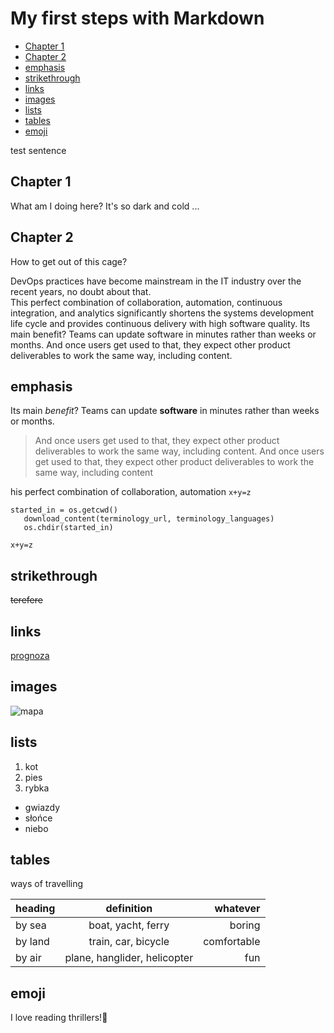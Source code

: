 
# My first steps with Markdown<!-- omit in toc -->

- [Chapter 1](#chapter-1)
- [Chapter 2](#chapter-2)
- [emphasis](#emphasis)
- [strikethrough](#strikethrough)
- [links](#links)
- [images](#images)
- [lists](#lists)
- [tables](#tables)
- [emoji](#emoji)

test sentence

## Chapter 1

What am I doing here? It's so dark and cold ...

## Chapter 2

How to get out of this cage?

DevOps practices have become mainstream in the IT industry over the recent years, no doubt about that.   
This perfect combination of collaboration, automation, continuous integration, and analytics significantly shortens the systems development life cycle and provides continuous delivery with high software quality. Its main benefit? Teams can update software in minutes rather than weeks or months. And once users get used to that, they expect other product deliverables to work the same way, including content. 

## emphasis

 Its main *benefit*? Teams can update **software** in minutes rather than weeks or months.

 > And once users get used to that, they expect other product deliverables to work the same way, including content. 
 And once users get used to that, they expect other product deliverables to work the same way, including content

 his perfect combination of collaboration, automation `x+y=z`

 ```
 started_in = os.getcwd()
    download_content(terminology_url, terminology_languages)
    os.chdir(started_in)
```

```x+y=z```

## strikethrough

~~terefere~~

## links

[prognoza](https://meteo.pl/)

## images

![mapa](mostek.jpg)

## lists

1. kot
2. pies
3. rybka

- gwiazdy
- słońce
- niebo

## tables
ways of travelling

|heading|definition|whatever|
|--------|:----------:|-------:|
|by sea|boat, yacht, ferry|boring|
|by land|train, car, bicycle|comfortable|
|by air|plane, hanglider, helicopter|fun

## emoji ##

 I love reading thrillers!💓 


